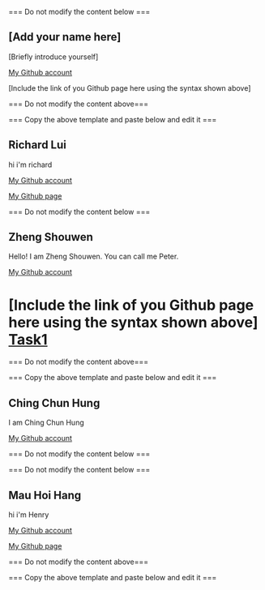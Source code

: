 === Do not modify the content below ===

## [Add your name here]
[Briefly introduce yourself]

[My Github account](http://www.github.com/put-your-github-username-here/)

[Include the link of you Github page here using the syntax shown above]

=== Do not modify the content above===

=== Copy the above template and paste below and edit it ===

## Richard Lui
hi i'm richard

[My Github account](http://www.github.com/cswclui)

[My Github page](https://cswclui.github.io/my_github_page/)



=== Do not modify the content below ===

## Zheng Shouwen
Hello! I am Zheng Shouwen. You can call me Peter.

[My Github account](http://www.github.com/freeeast/)

[Include the link of you Github page here using the syntax shown above]
[Task1 ](https://github.com/freeeast/COMP_3122_ex1.git)
=======


=== Do not modify the content above===

=== Copy the above template and paste below and edit it ===



## Ching Chun Hung
I am Ching Chun Hung

[My Github account](https://github.com/SouirTommer)

=== Do not modify the content below ===

=== Do not modify the content below ===

## Mau Hoi Hang
hi i'm Henry

[My Github account](https://github.com/Henrymiumu)

[My Github page](https://henrymiumu.github.io/my_github_page/)

=== Do not modify the content above===

=== Copy the above template and paste below and edit it ===


